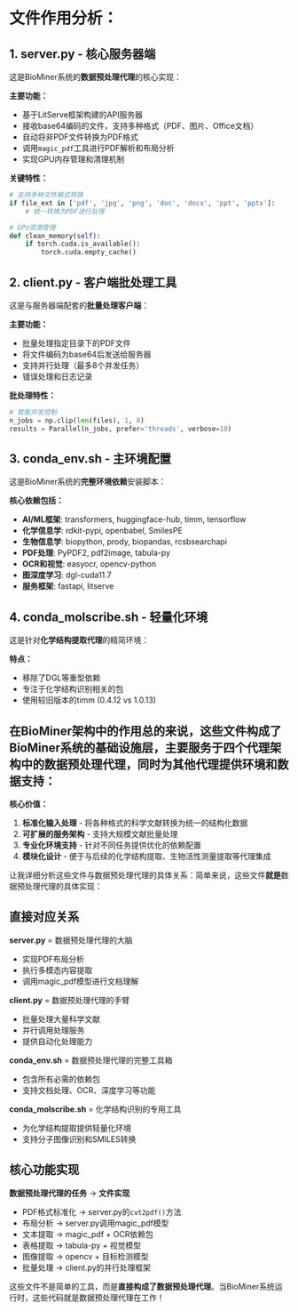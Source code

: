 # 文件作用分析：

## 1. **server.py** - 核心服务器端
这是BioMiner系统的**数据预处理代理**的核心实现：

**主要功能：**
- 基于LitServe框架构建的API服务器
- 接收base64编码的文件，支持多种格式（PDF、图片、Office文档）
- 自动将非PDF文件转换为PDF格式
- 调用`magic_pdf`工具进行PDF解析和布局分析
- 实现GPU内存管理和清理机制

**关键特性：**
```python
# 支持多种文件格式转换
if file_ext in ['pdf', 'jpg', 'png', 'doc', 'docx', 'ppt', 'pptx']:
    # 统一转换为PDF进行处理

# GPU资源管理
def clean_memory(self):
    if torch.cuda.is_available():
        torch.cuda.empty_cache()
```

## 2. **client.py** - 客户端批处理工具
这是与服务器端配套的**批量处理客户端**：

**主要功能：**
- 批量处理指定目录下的PDF文件
- 将文件编码为base64后发送给服务器
- 支持并行处理（最多8个并发任务）
- 错误处理和日志记录

**批处理特性：**
```python
# 智能并发控制
n_jobs = np.clip(len(files), 1, 8)
results = Parallel(n_jobs, prefer='threads', verbose=10)
```

## 3. **conda_env.sh** - 主环境配置
这是BioMiner系统的**完整环境依赖**安装脚本：

**核心依赖包括：**
- **AI/ML框架**: transformers, huggingface-hub, timm, tensorflow
- **化学信息学**: rdkit-pypi, openbabel, SmilesPE
- **生物信息学**: biopython, prody, biopandas, rcsbsearchapi
- **PDF处理**: PyPDF2, pdf2image, tabula-py
- **OCR和视觉**: easyocr, opencv-python
- **图深度学习**: dgl-cuda11.7
- **服务框架**: fastapi, litserve

## 4. **conda_molscribe.sh** - 轻量化环境
这是针对**化学结构提取代理**的精简环境：

**特点：**
- 移除了DGL等重型依赖
- 专注于化学结构识别相关的包
- 使用较旧版本的timm (0.4.12 vs 1.0.13)

## 在BioMiner架构中的作用总的来说，这些文件构成了BioMiner系统的**基础设施层**，主要服务于四个代理架构中的**数据预处理代理**，同时为其他代理提供环境和数据支持：

**核心价值：**
1. **标准化输入处理** - 将各种格式的科学文献转换为统一的结构化数据
2. **可扩展的服务架构** - 支持大规模文献批量处理
3. **专业化环境支持** - 针对不同任务提供优化的依赖配置
4. **模块化设计** - 便于与后续的化学结构提取、生物活性测量提取等代理集成

让我详细分析这些文件与数据预处理代理的具体关系：简单来说，这些文件**就是**数据预处理代理的具体实现：

## 直接对应关系

**server.py** = 数据预处理代理的大脑
- 实现PDF布局分析
- 执行多模态内容提取  
- 调用magic_pdf模型进行文档理解

**client.py** = 数据预处理代理的手臂
- 批量处理大量科学文献
- 并行调用处理服务
- 提供自动化处理能力

**conda_env.sh** = 数据预处理代理的完整工具箱
- 包含所有必需的依赖包
- 支持文档处理、OCR、深度学习等功能

**conda_molscribe.sh** = 化学结构识别的专用工具
- 为化学结构提取提供轻量化环境
- 支持分子图像识别和SMILES转换

## 核心功能实现

**数据预处理代理的任务** → **文件实现**
- PDF格式标准化 → server.py的`cvt2pdf()`方法
- 布局分析 → server.py调用magic_pdf模型
- 文本提取 → magic_pdf + OCR依赖包
- 表格提取 → tabula-py + 视觉模型
- 图像提取 → opencv + 目标检测模型
- 批量处理 → client.py的并行处理框架

这些文件不是简单的工具，而是**直接构成了数据预处理代理**。当BioMiner系统运行时，这些代码就是数据预处理代理在工作！
